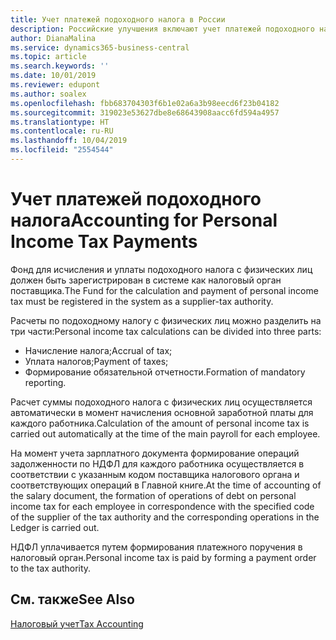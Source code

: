 ```yaml
---
title: Учет платежей подоходного налога в России
description: Российские улучшения включают учет платежей подоходного налога.
author: DianaMalina
ms.service: dynamics365-business-central
ms.topic: article
ms.search.keywords: ''
ms.date: 10/01/2019
ms.reviewer: edupont
ms.author: soalex
ms.openlocfilehash: fbb683704303f6b1e02a6a3b98eecd6f23b04182
ms.sourcegitcommit: 319023e53627dbe8e68643908aacc6fd594a4957
ms.translationtype: HT
ms.contentlocale: ru-RU
ms.lasthandoff: 10/04/2019
ms.locfileid: "2554544"
---
```

# <a name="accounting-for-personal-income-tax-payments"></a><span data-ttu-id="20c87-103">Учет платежей подоходного налога</span><span class="sxs-lookup"><span data-stu-id="20c87-103">Accounting for Personal Income Tax Payments</span></span>

<span data-ttu-id="20c87-104">Фонд для исчисления и уплаты подоходного налога с физических лиц должен быть зарегистрирован в системе как налоговый орган поставщика.</span><span class="sxs-lookup"><span data-stu-id="20c87-104">The Fund for the calculation and payment of personal income tax must be registered in the system as a supplier-tax authority.</span></span>

<span data-ttu-id="20c87-105">Расчеты по подоходному налогу с физических лиц можно разделить на три части:</span><span class="sxs-lookup"><span data-stu-id="20c87-105">Personal income tax calculations can be divided into three parts:</span></span>

- <span data-ttu-id="20c87-106">Начисление налога;</span><span class="sxs-lookup"><span data-stu-id="20c87-106">Accrual of tax;</span></span>
- <span data-ttu-id="20c87-107">Уплата налогов;</span><span class="sxs-lookup"><span data-stu-id="20c87-107">Payment of taxes;</span></span>
- <span data-ttu-id="20c87-108">Формирование обязательной отчетности.</span><span class="sxs-lookup"><span data-stu-id="20c87-108">Formation of mandatory reporting.</span></span>

<span data-ttu-id="20c87-109">Расчет суммы подоходного налога с физических лиц осуществляется автоматически в момент начисления основной заработной платы для каждого работника.</span><span class="sxs-lookup"><span data-stu-id="20c87-109">Calculation of the amount of personal income tax is carried out automatically at the time of the main payroll for each employee.</span></span>

<span data-ttu-id="20c87-110">На момент учета зарплатного документа формирование операций задолженности по НДФЛ для каждого работника осуществляется в соответствии с указанным кодом поставщика налогового органа и соответствующих операций в Главной книге.</span><span class="sxs-lookup"><span data-stu-id="20c87-110">At the time of accounting of the salary document, the formation of operations of debt on personal income tax for each employee in correspondence with the specified code of the supplier of the tax authority and the corresponding operations in the Ledger is carried out.</span></span>

<span data-ttu-id="20c87-111">НДФЛ уплачивается путем формирования платежного поручения в налоговый орган.</span><span class="sxs-lookup"><span data-stu-id="20c87-111">Personal income tax is paid by forming a payment order to the tax authority.</span></span>

## <a name="see-also"></a><span data-ttu-id="20c87-112">См. также</span><span class="sxs-lookup"><span data-stu-id="20c87-112">See Also</span></span>

[<span data-ttu-id="20c87-113">Налоговый учет</span><span class="sxs-lookup"><span data-stu-id="20c87-113">Tax Accounting</span></span>](Tax-Accounting.md)
